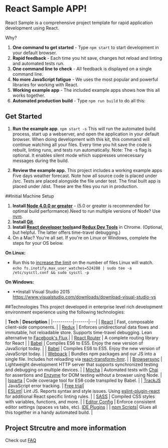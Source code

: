 # React Sample APP!

React Sample is a comprehensive project template for rapid application development using React. 

Why?

1. **One command to get started** - Type `npm start` to start development in your default browser.
2. **Rapid feedback** - Each time you hit save, changes hot reload and linting and automated tests run.
3. **One command line to check** - All feedback is displayed on a single command line.
4. **No more JavaScript fatigue** - We uses the most popular and powerful libraries for working with React.
5. **Working example app** - The included example apps shows how this all works together.
6. **Automated production build** - Type `npm run build` to do all this:

## Get Started
1. **Run the example app**. `npm start -s`
This will run the automated build process, start up a webserver, and open the application in your default browser.
When doing development with this kit, this command will continue watching all your files.
Every time you hit save the code is rebuilt, linting runs, and tests run automatically. 
Note: The -s flag is optional. It enables silent mode which suppresses unnecessary messages during the build.
  
2. **Review the example app.**
This project includes a working example apps Five days weather forecast. 
Note how all source code is placed under /src. 
Tests are placed alongside the file under test. 
The final built app is placed under /dist. 
These are the files you run in production.

##Initial Machine Setup
1. **Install [Node 4.0.0 or greater](https://nodejs.org)** - (5.0 or greater is recommended for optimal build performance).Need to run multiple versions of Node? Use [nvm](https://github.com/creationix/nvm).
2. **Install [Git](https://git-scm.com/downloads)**. 
3. **Install [React developer tools](https://chrome.google.com/webstore/detail/react-developer-tools/fmkadmapgofadopljbjfkapdkoienihi?hl=en)and [Redux Dev Tools](https://chrome.google.com/webstore/detail/redux-devtools/lmhkpmbekcpmknklioeibfkpmmfibljd?hl=en)** in Chrome. (Optional, but helpful. The latter offers time-travel debugging.)
4. On a Mac? You're all set. If you're on Linux or Windows, complete the steps for your OS below.  
 
**On Linux:**  

 * Run this to [increase the limit](http://stackoverflow.com/questions/16748737/grunt-watch-error-waiting-fatal-error-watch-enospc) 
 on the number of files Linux will watch. 
`echo fs.inotify.max_user_watches=524288 | sudo tee -a /etc/sysctl.conf && sudo sysctl -p` 

**On Windows:** 
 
* **Install Visual Studio 2015 https://www.visualstudio.com/downloads/download-visual-studio-vs

##Technologies
This project developed in enterprise level  rich development environment experience using the following technologies:

| **Tech** | **Description** |
|----------|-------|---|
|  [React](https://facebook.github.io/react/)  |   Fast, composable client-side components.   |
|  [Redux](http://redux.js.org) |  Enforces unidirectional data flows and immutable, hot reloadable store. Supports time-travel debugging. Lean alternative to [Facebook's Flux](https://facebook.github.io/flux/docs/overview.html).| 
|  [React Router](https://github.com/reactjs/react-router) | A complete routing library for React | 
|  [Babel](http://babeljs.io) |  Compiles ES6 to ES5. Enjoy the new version of JavaScript today.     | 
|  [Babel](http://babeljs.io) |  Compiles ES6 to ES5. Enjoy the new version of JavaScript today.     | 
| [Webpack](http://webpack.github.io) | Bundles npm packages and our JS into a single file. Includes hot reloading via [react-transform-hmr](https://www.npmjs.com/package/react-transform-hmr). | 
| [Browsersync](https://www.browsersync.io/) | Lightweight development HTTP server that supports synchronized testing and debugging on multiple devices. | 
| [Mocha](http://mochajs.org) | Automated tests with [Chai](http://chaijs.com/) for assertions and [Enzyme](https://github.com/airbnb/enzyme) for DOM testing without a browser using Node. | 
| [Isparta](https://github.com/douglasduteil/isparta) | Code coverage tool for ES6 code transpiled by Babel. | 
| [TrackJS](https://trackjs.com/) | JavaScript error tracking. | [Free trial](https://my.trackjs.com/signup)|  
| [ESLint](http://eslint.org/)| Lint JS. Reports syntax and style issues. Using [eslint-plugin-react](https://github.com/yannickcr/eslint-plugin-react) for additional React specific linting rules. | 
| [SASS](http://sass-lang.com/) | Compiled CSS styles with variables, functions, and more. | 
| [Editor Config](http://editorconfig.org) | Enforce consistent editor settings (spaces vs tabs, etc). [IDE Plugins](http://editorconfig.org/#download) |
| [npm Scripts](https://docs.npmjs.com/misc/scripts)| Glues all this together in a handy automated build. |

## Project Strcutre and more information
Check out [FAQ](/docs/FAQ.md)
